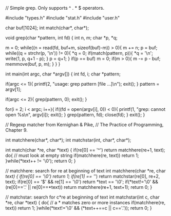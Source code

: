 // Simple grep.  Only supports ^ . * $ operators.

#include "types.h"
#include "stat.h"
#include "user.h"

char buf[1024];
int match(char*, char*);

void
grep(char *pattern, int fd)
{
  int n, m;
  char *p, *q;
  
  m = 0;
  while((n = read(fd, buf+m, sizeof(buf)-m)) > 0){
    m += n;
    p = buf;
    while((q = strchr(p, '\n')) != 0){
      *q = 0;
      if(match(pattern, p)){
        *q = '\n';
        write(1, p, q+1 - p);
      }
      p = q+1;
    }
    if(p == buf)
      m = 0;
    if(m > 0){
      m -= p - buf;
      memmove(buf, p, m);
    }
  }
}

int
main(int argc, char *argv[])
{
  int fd, i;
  char *pattern;
  
  if(argc <= 1){
    printf(2, "usage: grep pattern [file ...]\n");
    exit();
  }
  pattern = argv[1];
  
  if(argc <= 2){
    grep(pattern, 0);
    exit();
  }

  for(i = 2; i < argc; i++){
    if((fd = open(argv[i], 0)) < 0){
      printf(1, "grep: cannot open %s\n", argv[i]);
      exit();
    }
    grep(pattern, fd);
    close(fd);
  }
  exit();
}

// Regexp matcher from Kernighan & Pike,
// The Practice of Programming, Chapter 9.

int matchhere(char*, char*);
int matchstar(int, char*, char*);

int
match(char *re, char *text)
{
  if(re[0] == '^')
    return matchhere(re+1, text);
  do{  // must look at empty string
    if(matchhere(re, text))
      return 1;
  }while(*text++ != '\0');
  return 0;
}

// matchhere: search for re at beginning of text
int matchhere(char *re, char *text)
{
  if(re[0] == '\0')
    return 1;
  if(re[1] == '*')
    return matchstar(re[0], re+2, text);
  if(re[0] == '$' && re[1] == '\0')
    return *text == '\0';
  if(*text!='\0' && (re[0]=='.' || re[0]==*text))
    return matchhere(re+1, text+1);
  return 0;
}

// matchstar: search for c*re at beginning of text
int matchstar(int c, char *re, char *text)
{
  do{  // a * matches zero or more instances
    if(matchhere(re, text))
      return 1;
  }while(*text!='\0' && (*text++==c || c=='.'));
  return 0;
}


```

